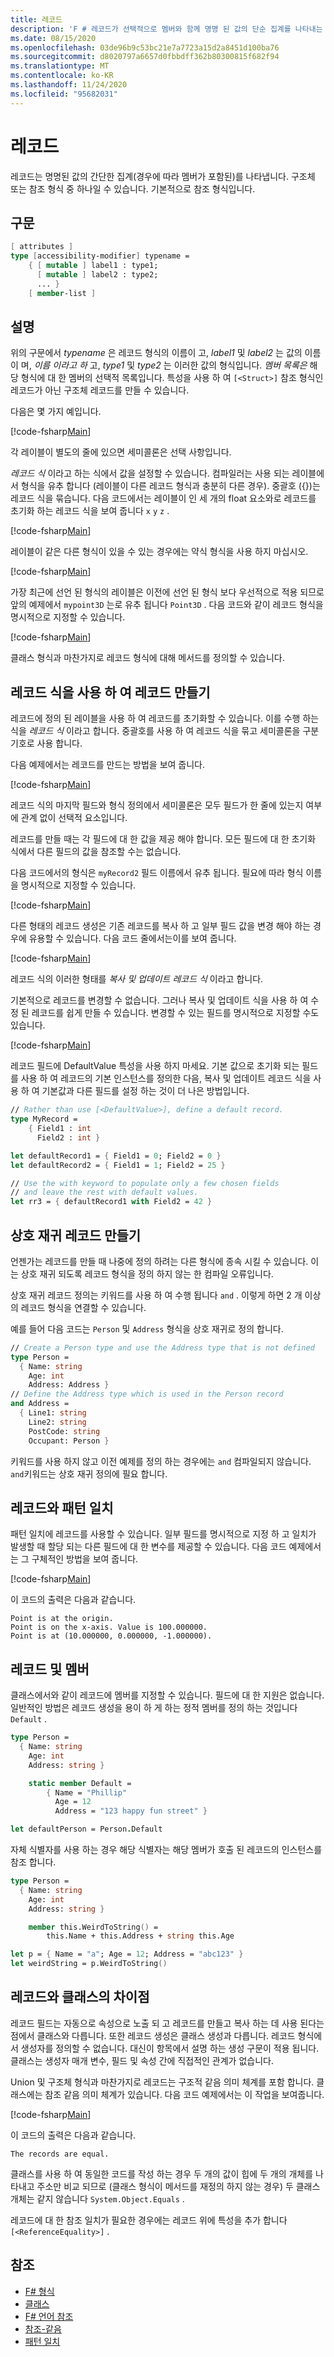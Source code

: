 ```yaml
---
title: 레코드
description: 'F # 레코드가 선택적으로 멤버와 함께 명명 된 값의 단순 집계를 나타내는 방법에 대해 알아봅니다.'
ms.date: 08/15/2020
ms.openlocfilehash: 03de96b9c53bc21e7a7723a15d2a8451d100ba76
ms.sourcegitcommit: d8020797a6657d0fbbdff362b80300815f682f94
ms.translationtype: MT
ms.contentlocale: ko-KR
ms.lasthandoff: 11/24/2020
ms.locfileid: "95682031"
---
```

# <a name="records"></a>레코드

레코드는 명명된 값의 간단한 집계(경우에 따라 멤버가 포함된)를 나타냅니다. 구조체 또는 참조 형식 중 하나일 수 있습니다.  기본적으로 참조 형식입니다.

## <a name="syntax"></a>구문

```fsharp
[ attributes ]
type [accessibility-modifier] typename =
    { [ mutable ] label1 : type1;
      [ mutable ] label2 : type2;
      ... }
    [ member-list ]
```

## <a name="remarks"></a>설명

위의 구문에서 *typename* 은 레코드 형식의 이름이 고, *label1* 및 *label2* 는 값의 이름이 며, *이름 이라고 하* 고, *type1* 및 *type2* 는 이러한 값의 형식입니다. *멤버 목록은* 해당 형식에 대 한 멤버의 선택적 목록입니다.  특성을 사용 하 여 `[<Struct>]` 참조 형식인 레코드가 아닌 구조체 레코드를 만들 수 있습니다.

다음은 몇 가지 예입니다.

[!code-fsharp[Main](~/samples/snippets/fsharp/lang-ref-1/snippet1901.fs)]

각 레이블이 별도의 줄에 있으면 세미콜론은 선택 사항입니다.

*레코드 식* 이라고 하는 식에서 값을 설정할 수 있습니다. 컴파일러는 사용 되는 레이블에서 형식을 유추 합니다 (레이블이 다른 레코드 형식과 충분히 다른 경우). 중괄호 ({})는 레코드 식을 묶습니다. 다음 코드에서는 레이블이 인 세 개의 float 요소와로 레코드를 초기화 하는 레코드 식을 보여 줍니다 `x` `y` `z` .

[!code-fsharp[Main](~/samples/snippets/fsharp/lang-ref-1/snippet1907.fs)]

레이블이 같은 다른 형식이 있을 수 있는 경우에는 약식 형식을 사용 하지 마십시오.

[!code-fsharp[Main](~/samples/snippets/fsharp/lang-ref-1/snippet1903.fs)]

가장 최근에 선언 된 형식의 레이블은 이전에 선언 된 형식 보다 우선적으로 적용 되므로 앞의 예제에서 `mypoint3D` 는로 유추 됩니다 `Point3D` . 다음 코드와 같이 레코드 형식을 명시적으로 지정할 수 있습니다.

[!code-fsharp[Main](~/samples/snippets/fsharp/lang-ref-1/snippet1908.fs)]

클래스 형식과 마찬가지로 레코드 형식에 대해 메서드를 정의할 수 있습니다.

## <a name="creating-records-by-using-record-expressions"></a>레코드 식을 사용 하 여 레코드 만들기

레코드에 정의 된 레이블을 사용 하 여 레코드를 초기화할 수 있습니다. 이를 수행 하는 식을 *레코드 식* 이라고 합니다. 중괄호를 사용 하 여 레코드 식을 묶고 세미콜론을 구분 기호로 사용 합니다.

다음 예제에서는 레코드를 만드는 방법을 보여 줍니다.

[!code-fsharp[Main](~/samples/snippets/fsharp/lang-ref-1/snippet1904.fs)]

레코드 식의 마지막 필드와 형식 정의에서 세미콜론은 모두 필드가 한 줄에 있는지 여부에 관계 없이 선택적 요소입니다.

레코드를 만들 때는 각 필드에 대 한 값을 제공 해야 합니다. 모든 필드에 대 한 초기화 식에서 다른 필드의 값을 참조할 수는 없습니다.

다음 코드에서의 형식은 `myRecord2` 필드 이름에서 유추 됩니다. 필요에 따라 형식 이름을 명시적으로 지정할 수 있습니다.

[!code-fsharp[Main](~/samples/snippets/fsharp/lang-ref-1/snippet1905.fs)]

다른 형태의 레코드 생성은 기존 레코드를 복사 하 고 일부 필드 값을 변경 해야 하는 경우에 유용할 수 있습니다. 다음 코드 줄에서는이를 보여 줍니다.

[!code-fsharp[Main](~/samples/snippets/fsharp/lang-ref-1/snippet1906.fs)]

레코드 식의 이러한 형태를 *복사 및 업데이트 레코드 식* 이라고 합니다.

기본적으로 레코드를 변경할 수 없습니다. 그러나 복사 및 업데이트 식을 사용 하 여 수정 된 레코드를 쉽게 만들 수 있습니다. 변경할 수 있는 필드를 명시적으로 지정할 수도 있습니다.

[!code-fsharp[Main](~/samples/snippets/fsharp/lang-ref-1/snippet1909.fs)]

레코드 필드에 DefaultValue 특성을 사용 하지 마세요. 기본 값으로 초기화 되는 필드를 사용 하 여 레코드의 기본 인스턴스를 정의한 다음, 복사 및 업데이트 레코드 식을 사용 하 여 기본값과 다른 필드를 설정 하는 것이 더 나은 방법입니다.

```fsharp
// Rather than use [<DefaultValue>], define a default record.
type MyRecord =
    { Field1 : int
      Field2 : int }

let defaultRecord1 = { Field1 = 0; Field2 = 0 }
let defaultRecord2 = { Field1 = 1; Field2 = 25 }

// Use the with keyword to populate only a few chosen fields
// and leave the rest with default values.
let rr3 = { defaultRecord1 with Field2 = 42 }
```

## <a name="creating-mutually-recursive-records"></a>상호 재귀 레코드 만들기

언젠가는 레코드를 만들 때 나중에 정의 하려는 다른 형식에 종속 시킬 수 있습니다. 이는 상호 재귀 되도록 레코드 형식을 정의 하지 않는 한 컴파일 오류입니다.

상호 재귀 레코드 정의는 키워드를 사용 하 여 수행 됩니다 `and` . 이렇게 하면 2 개 이상의 레코드 형식을 연결할 수 있습니다.

예를 들어 다음 코드는 `Person` 및 `Address` 형식을 상호 재귀로 정의 합니다.

```fsharp
// Create a Person type and use the Address type that is not defined
type Person =
  { Name: string
    Age: int
    Address: Address }
// Define the Address type which is used in the Person record
and Address =
  { Line1: string
    Line2: string
    PostCode: string
    Occupant: Person }
```

키워드를 사용 하지 않고 이전 예제를 정의 하는 경우에는 `and` 컴파일되지 않습니다. `and`키워드는 상호 재귀 정의에 필요 합니다.

## <a name="pattern-matching-with-records"></a>레코드와 패턴 일치

패턴 일치에 레코드를 사용할 수 있습니다. 일부 필드를 명시적으로 지정 하 고 일치가 발생할 때 할당 되는 다른 필드에 대 한 변수를 제공할 수 있습니다. 다음 코드 예제에서는 그 구체적인 방법을 보여 줍니다.

[!code-fsharp[Main](~/samples/snippets/fsharp/lang-ref-1/snippet1910.fs)]

이 코드의 출력은 다음과 같습니다.

```console
Point is at the origin.
Point is on the x-axis. Value is 100.000000.
Point is at (10.000000, 0.000000, -1.000000).
```

## <a name="records-and-members"></a>레코드 및 멤버

클래스에서와 같이 레코드에 멤버를 지정할 수 있습니다. 필드에 대 한 지원은 없습니다. 일반적인 방법은 레코드 생성을 용이 하 게 하는 정적 멤버를 정의 하는 것입니다 `Default` .

```fsharp
type Person =
  { Name: string
    Age: int
    Address: string }

    static member Default =
        { Name = "Phillip"
          Age = 12
          Address = "123 happy fun street" }

let defaultPerson = Person.Default
```

자체 식별자를 사용 하는 경우 해당 식별자는 해당 멤버가 호출 된 레코드의 인스턴스를 참조 합니다.

```fsharp
type Person =
  { Name: string
    Age: int
    Address: string }

    member this.WeirdToString() =
        this.Name + this.Address + string this.Age

let p = { Name = "a"; Age = 12; Address = "abc123" }
let weirdString = p.WeirdToString()
```

## <a name="differences-between-records-and-classes"></a>레코드와 클래스의 차이점

레코드 필드는 자동으로 속성으로 노출 되 고 레코드를 만들고 복사 하는 데 사용 된다는 점에서 클래스와 다릅니다. 또한 레코드 생성은 클래스 생성과 다릅니다. 레코드 형식에서 생성자를 정의할 수 없습니다. 대신이 항목에서 설명 하는 생성 구문이 적용 됩니다. 클래스는 생성자 매개 변수, 필드 및 속성 간에 직접적인 관계가 없습니다.

Union 및 구조체 형식과 마찬가지로 레코드는 구조적 같음 의미 체계를 포함 합니다. 클래스에는 참조 같음 의미 체계가 있습니다. 다음 코드 예제에서는 이 작업을 보여줍니다.

[!code-fsharp[Main](~/samples/snippets/fsharp/lang-ref-1/snippet1911.fs)]

이 코드의 출력은 다음과 같습니다.

```console
The records are equal.
```

클래스를 사용 하 여 동일한 코드를 작성 하는 경우 두 개의 값이 힙에 두 개의 개체를 나타내고 주소만 비교 되므로 (클래스 형식이 메서드를 재정의 하지 않는 경우) 두 클래스 개체는 같지 않습니다 `System.Object.Equals` .

레코드에 대 한 참조 일치가 필요한 경우에는 레코드 위에 특성을 추가 합니다 `[<ReferenceEquality>]` .

## <a name="see-also"></a>참조

- [F# 형식](fsharp-types.md)
- [클래스](classes.md)
- [F# 언어 참조](index.md)
- [참조-같음](https://fsharp.github.io/fsharp-core-docs/reference/fsharp-core-referenceequalityattribute.html)
- [패턴 일치](pattern-matching.md)

